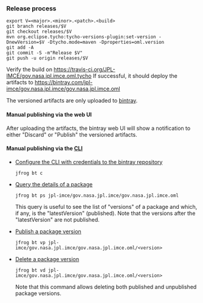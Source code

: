 ### Release process

```shell
export V=<major>.<minor>.<patch>.<build>
git branch releases/$V
git checkout releases/$V
mvn org.eclipse.tycho:tycho-versions-plugin:set-version -DnewVersion=$V -Dtycho.mode=maven -Dproperties=oml.version 
git add -A
git commit -S -m"Release $V"
git push -u origin releases/$V
```

Verify the build on https://travis-ci.org/JPL-IMCE/gov.nasa.jpl.imce.oml.tycho
If successful, it should deploy the artifacts to https://bintray.com/jpl-imce/gov.nasa.jpl.imce/gov.nasa.jpl.imce.oml

The versioned artifacts are only uploaded to [bintray](https://bintray.com/jpl-imce/gov.nasa.jpl.imce/gov.nasa.jpl.imce.oml).

#### Manual publishing via the web UI

After uploading the artifacts, the bintray web UI will show a notification to either "Discard" or "Publish" the versioned artifacts.

#### Manual publishing via the [CLI](https://www.jfrog.com/getcli/)

- [Configure the CLI with credentials to the bintray repository](https://www.jfrog.com/confluence/display/CLI/CLI+for+JFrog+Bintray#CLIforJFrogBintray-Configuration)

	```
	jfrog bt c
	```
	
- [Query the details of a package](https://www.jfrog.com/confluence/display/CLI/CLI+for+JFrog+Bintray#CLIforJFrogBintray-GettingPackageDetails)

	```
	jfrog bt ps jpl-imce/gov.nasa.jpl.imce/gov.nasa.jpl.imce.oml
	```
	
    This query is useful to see the list of "versions" of a package and which, if any, is the "latestVersion" (published).
    Note that the versions after the "latestVersion" are not published.
    
- [Publish a package version](https://www.jfrog.com/confluence/display/CLI/CLI+for+JFrog+Bintray#CLIforJFrogBintray-PublishingaVersion)

	
	```
	jfrog bt vp jpl-imce/gov.nasa.jpl.imce/gov.nasa.jpl.imce.oml/<version>
	```
	

- [Delete a package version](https://www.jfrog.com/confluence/display/CLI/CLI+for+JFrog+Bintray#CLIforJFrogBintray-DeletingaVersion)

	
	```
	jfrog bt vd jpl-imce/gov.nasa.jpl.imce/gov.nasa.jpl.imce.oml/<version>
	```
	
	Note that this command allows deleting both published and unpublished package versions.
	